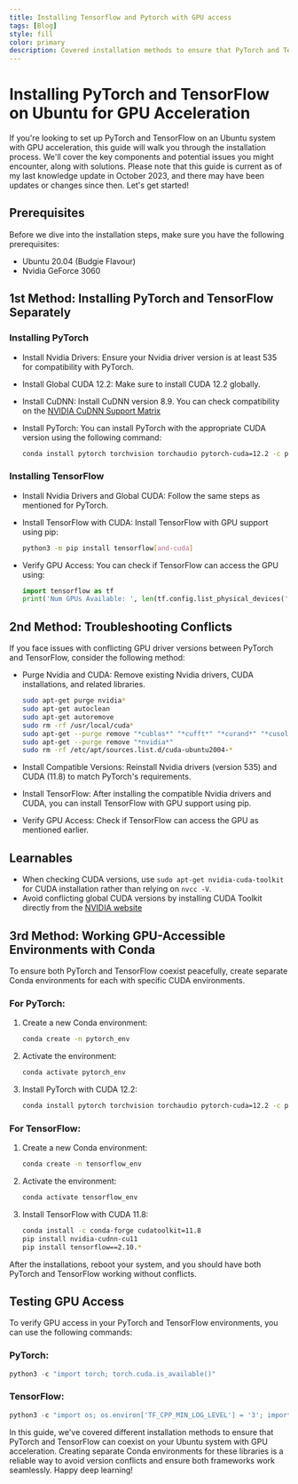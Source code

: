 ```yaml
---
title: Installing Tensorflow and Pytorch with GPU access 
tags: [Blog]
style: fill
color: primary
description: Covered installation methods to ensure that PyTorch and TensorFlow can coexist on your Ubuntu system with GPU acceleration
---
```



# Installing PyTorch and TensorFlow on Ubuntu for GPU Acceleration

If you're looking to set up PyTorch and TensorFlow on an Ubuntu system with GPU acceleration, this guide will walk you through the installation process. We'll cover the key components and potential issues you might encounter, along with solutions. Please note that this guide is current as of my last knowledge update in October 2023, and there may have been updates or changes since then. Let's get started!

## Prerequisites

Before we dive into the installation steps, make sure you have the following prerequisites:

- Ubuntu 20.04 (Budgie Flavour)
- Nvidia GeForce 3060

## 1st Method: Installing PyTorch and TensorFlow Separately

### Installing PyTorch

 - Install Nvidia Drivers: Ensure your Nvidia driver version is at least 535 for compatibility with PyTorch. 

 - Install Global CUDA 12.2: Make sure to install CUDA 12.2 globally. 

 - Install CuDNN: Install CuDNN version 8.9. You can check compatibility on the <a href="https://docs.nvidia.com/deeplearning/cudnn/support-matrix/index.html">NVIDIA CuDNN Support Matrix</a> 

 - Install PyTorch:  You can install PyTorch with the appropriate CUDA version using the following command: 

   ```bash
   conda install pytorch torchvision torchaudio pytorch-cuda=12.2 -c pytorch -c nvidia
   ```

### Installing TensorFlow

 - Install Nvidia Drivers and Global CUDA: Follow the same steps as mentioned for PyTorch. 

 - Install TensorFlow with CUDA: Install TensorFlow with GPU support using pip: 

   ```bash
   python3 -m pip install tensorflow[and-cuda]
   ```

 - Verify GPU Access: You can check if TensorFlow can access the GPU using:  

   ```python
   import tensorflow as tf
   print('Num GPUs Available: ', len(tf.config.list_physical_devices('GPU')))
   ```

## 2nd Method: Troubleshooting Conflicts

If you face issues with conflicting GPU driver versions between PyTorch and TensorFlow, consider the following method:

 - Purge Nvidia and CUDA: Remove existing Nvidia drivers, CUDA installations, and related libraries. 


   ```bash
   sudo apt-get purge nvidia*
   sudo apt-get autoclean
   sudo apt-get autoremove
   sudo rm -rf /usr/local/cuda*
   sudo apt-get --purge remove "*cublas*" "*cufft*" "*curand*" "*cusolver*" "*cusparse*" "*npp*" "*nvjpeg*" "cuda*" "nsight*"
   sudo apt-get --purge remove "*nvidia*"
   sudo rm -rf /etc/apt/sources.list.d/cuda-ubuntu2004-*
   ```

 - Install Compatible Versions: Reinstall Nvidia drivers (version 535) and CUDA (11.8) to match PyTorch's requirements. 

 - Install TensorFlow: After installing the compatible Nvidia drivers and CUDA, you can install TensorFlow with GPU support using pip. 

 - Verify GPU Access: Check if TensorFlow can access the GPU as mentioned earlier. 

## Learnables

 - When checking CUDA versions, use `sudo apt-get nvidia-cuda-toolkit` for CUDA installation rather than relying on `nvcc -V`. 
 - Avoid conflicting global CUDA versions by installing CUDA Toolkit directly from the <a href="https://developer.nvidia.com/cuda-toolkit">NVIDIA website</a> 

## 3rd Method: Working GPU-Accessible Environments with Conda

To ensure both PyTorch and TensorFlow coexist peacefully, create separate Conda environments for each with specific CUDA environments.

### For PyTorch:

1. Create a new Conda environment:

   ```bash
   conda create -n pytorch_env
   ```

2. Activate the environment:

   ```bash
   conda activate pytorch_env
   ```

3. Install PyTorch with CUDA 12.2:

   ```bash
   conda install pytorch torchvision torchaudio pytorch-cuda=12.2 -c pytorch -c nvidia
   ```

### For TensorFlow:

1. Create a new Conda environment:

   ```bash
   conda create -n tensorflow_env
   ```

2. Activate the environment:

   ```bash
   conda activate tensorflow_env
   ```

3. Install TensorFlow with CUDA 11.8:

   ```bash
   conda install -c conda-forge cudatoolkit=11.8
   pip install nvidia-cudnn-cu11
   pip install tensorflow==2.10.*
   ```

After the installations, reboot your system, and you should have both PyTorch and TensorFlow working without conflicts.

## Testing GPU Access

To verify GPU access in your PyTorch and TensorFlow environments, you can use the following commands:

### PyTorch:

```python
python3 -c "import torch; torch.cuda.is_available()"
```

### TensorFlow:

```python
python3 -c "import os; os.environ['TF_CPP_MIN_LOG_LEVEL'] = '3'; import tensorflow as tf; print('Num GPUs Available: ', len(tf.config.list_physical_devices('GPU')))"
```

In this guide, we've covered different installation methods to ensure that PyTorch and TensorFlow can coexist on your Ubuntu system with GPU acceleration. Creating separate Conda environments for these libraries is a reliable way to avoid version conflicts and ensure both frameworks work seamlessly. Happy deep learning!